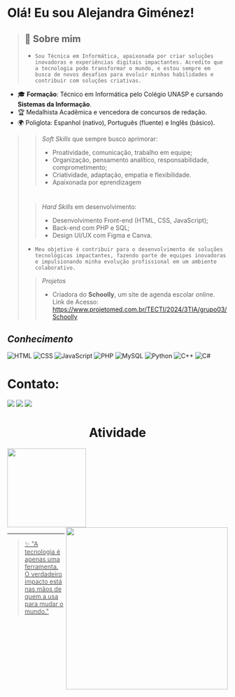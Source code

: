 # Olá! Eu sou Alejandra Giménez! 

>## 🚀 Sobre mim
>- `Sou Técnica em Informática, apaixonada por criar soluções inovadoras e experiências digitais impactantes. Acredito que a tecnologia pode transformar o mundo, e estou sempre em busca de novos desafios para evoluir minhas habilidades e contribuir com soluções criativas.`
- 🎓 **Formação**: Técnico em Informática pelo Colégio UNASP e cursando **Sistemas da Informação**.
- 🏆 Medalhista Acadêmica e vencedora de concursos de redação.
- 🌍 Poliglota: Espanhol (nativo), Português (fluente) e Inglês (básico).
>>_Soft Skills_ que sempre busco aprimorar:
  >>- Proatividade, comunicação, trabalho em equipe;
  >>- Organização, pensamento analítico, responsabilidade, comprometimento;
  >>- Criatividade, adaptação, empatia e flexibilidade.
  >>- Apaixonada por eprendizagem
>#
>>_Hard Skills_ em desenvolvimento:
  >>- Desenvolvimento Front-end (HTML, CSS, JavaScript);
  >>- Back-end com PHP e SQL;
  >>- Design UI/UX com Figma e Canva.
>- `Meu objetivo é contribuir para o desenvolvimento de soluções tecnológicas impactantes, fazendo parte de equipes inovadoras e impulsionando minha evolução profissional em um ambiente colaborativo.`
>>_Projetos_
  >>- Criadora do **Schoolly**, um site de agenda escolar online. Link de Acesso: https://www.projetomed.com.br/TECTI/2024/3TIA/grupo03/Schoolly

## _Conhecimento_
![HTML](https://img.shields.io/badge/HTML5-E34F26?style=for-the-badge&logo=html5&logoColor=white)
![CSS](https://img.shields.io/badge/CSS3-1572B6?style=for-the-badge&logo=css3&logoColor=white)
![JavaScript](https://img.shields.io/badge/JavaScript-F7DF1E?style=for-the-badge&logo=javascript&logoColor=black)
![PHP](https://img.shields.io/badge/PHP-777BB4?style=for-the-badge&logo=php&logoColor=white)
![MySQL](https://img.shields.io/badge/MySQL-4479A1?style=for-the-badge&logo=mysql&logoColor=white)
![Python](https://img.shields.io/badge/Python-3776AB?style=for-the-badge&logo=python&logoColor=white)
![C++](https://img.shields.io/badge/C%2B%2B-00599C?style=for-the-badge&logo=c%2B%2B&logoColor=white)
![C#](https://img.shields.io/badge/C%23-239120?style=for-the-badge&logo=csharp&logoColor=white)

#

# Contato: 
<div> 
  <a href="https://www.linkedin.com/in/alejandra-gim%C3%A9nez-a76b4828a/" target="_blank"><img src="https://img.shields.io/badge/-LinkedIn-%230077B5?style=for-the-badge&logo=linkedin&logoColor=white" target="_blank"></a> 
  <a href = "mailto:alemichgimenez@gmail.com"><img src="https://img.shields.io/badge/-Gmail-%23333?style=for-the-badge&logo=gmail&logoColor=white" target="_blank"></a>
  <a href="https://github.com/Ale-Gimenez" target="_blank"><img src="https://img.shields.io/badge/-GitHub-181717?style=for-the-badge&logo=github&logoColor=white" target="_blank"></a>
</div>

#

<h1 align="center"> Atividade </h1>
<a href="https://github.com/Ale-Gimenez">
  
<img loading="lazy" height="180em" src="https://github-readme-stats.vercel.app/api/top-langs/?username=Ale-Gimenez&layout=compact&langs_count=7&theme=chartreuse-dark"/>
<img  align="right" width= "370px" src= "https://github-readme-stats.vercel.app/api/top-langs/?username=Ale-Gimenez&theme=tokyonight&layout=pie&include_all_commits=true" />

---

> ✨ "A tecnologia é apenas uma ferramenta. O verdadeiro impacto está nas mãos de quem a usa para mudar o mundo."
